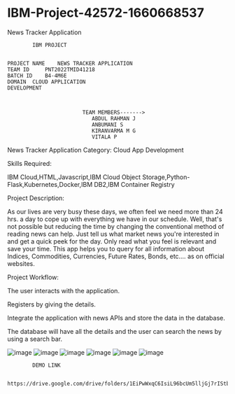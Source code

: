 # IBM-Project-42572-1660668537
News Tracker Application




            IBM PROJECT 
 
 
	PROJECT NAME 	NEWS TRACKER APPLICATION 
	TEAM ID 	PNT2022TMID41218 
	BATCH ID 	B4-4M6E 
	DOMAIN 	CLOUD APPLICATION 
	DEVELOPMENT 
 	 
 

						    TEAM MEMBERS------->
						       ABDUL RAHMAN J
						       ANBUMANI S
						       KIRANVARMA M G
						       VITALA P
 
 



News Tracker Application
Category: Cloud App Development

Skills Required:

IBM Cloud,HTML,Javascript,IBM Cloud Object Storage,Python-Flask,Kubernetes,Docker,IBM DB2,IBM Container Registry

Project Description:

As our lives are very busy these days, we often feel we need more than 24 hrs. a day to cope up with everything we have in our schedule. Well, that's not possible but reducing the time by changing the conventional method of reading news can help. Just tell us what market news you're interested in and get a quick peek for the day. Only read what you feel is relevant and save your time. This app helps you to query for all information about Indices, Commodities, Currencies, Future Rates, Bonds, etc.… as on official websites.


Project Workflow:

The user interacts with the application.

Registers by giving the details.

Integrate the application with news APIs and store the data in the database.

The database will have all the details and the user can search the news by using a search bar.

![image](https://github.com/Abdul-Rahman-26/NewsTracker/assets/113432797/2fac79b6-20e9-4276-9fbe-911305dfe251)
![image](https://github.com/Abdul-Rahman-26/NewsTracker/assets/113432797/8c3315e7-0703-4fd5-8d1f-34436e5d45a0)
![image](https://github.com/Abdul-Rahman-26/NewsTracker/assets/113432797/1cc31729-b5d2-4e63-a5e1-788b714becb9)
![image](https://github.com/Abdul-Rahman-26/NewsTracker/assets/113432797/411bb6c2-3aa6-43b5-a9e2-e8fa0690f3e4)
![image](https://github.com/Abdul-Rahman-26/NewsTracker/assets/113432797/d654a02c-8ac8-4eb0-be64-b52f7273a86a)
![image](https://github.com/Abdul-Rahman-26/NewsTracker/assets/113432797/2b1fcfcd-a039-4123-9306-8a80bc8ce430)



			
			DEMO LINK 
			
		https://drive.google.com/drive/folders/1EiPwWxqC6IsiL96bcUm5lljGj7rIStbM


